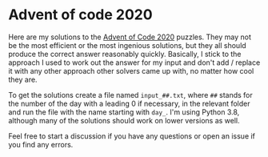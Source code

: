 # Advent of code 2020

Here are my solutions to the [Advent of Code 2020](https://adventofcode.com/2020) puzzles. They may not be the most efficient or the most ingenious solutions, but they all should produce the correct answer reasonably quickly. Basically, I stick to the approach I used to work out the answer for my input and don't add / replace it with any other approach other solvers came up with, no matter how cool they are.

To get the solutions create a file named `input_##.txt`, where `##` stands for the number of the day with a leading 0 if necessary, in the relevant folder and run the file with the name starting with `day_`. I'm using Python 3.8, although many of the solutions should work on lower versions as well.

Feel free to start a discussion if you have any questions or open an issue if you find any errors.
